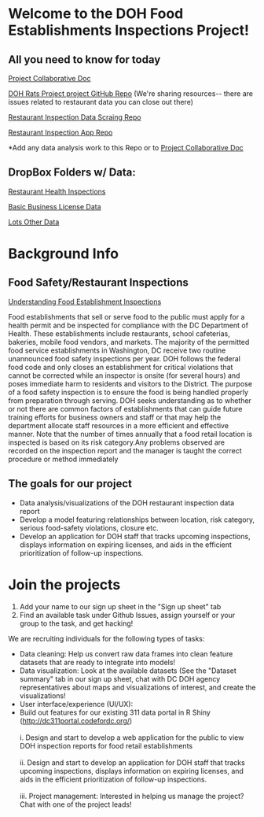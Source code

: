 # Welcome to the DOH Food Establishments Inspections Project!

## All you need to know for today

[Project Collaborative Doc](https://docs.google.com/document/d/1om26hcKqqP4raQteocMEOLAkF9ezKg0c94qeVGh0YfY/edit)

[DOH Rats Project project GitHub Repo](https://github.com/jasonasher/dc_doh_hackathon) (We're sharing resources-- there are issues related to restaurant data you can close out there)

[Restaurant Inspection Data Scraing Repo](https://github.com/jasonasher/dc_restaurant_inspections)

[Restaurant Inspection App Repo](https://github.com/mrkem598/DC_restaurant_inspection_app)

*Add any data analysis work to this Repo or to [Project Collaborative Doc](https://docs.google.com/document/d/1om26hcKqqP4raQteocMEOLAkF9ezKg0c94qeVGh0YfY/edit)

## DropBox Folders w/ Data:

[Restaurant Health Inspections](https://www.dropbox.com/sh/a1ucls1dwytc22k/AADV6Eic8Ym7XoMQfbvHp14Ia/Data%20Sets/Restaurant%20Inspections?dl=0)

[Basic Business License Data](https://www.dropbox.com/sh/a1ucls1dwytc22k/AAC35BXL3gZP7cUwdVBpOEMPa/Data%20Sets/Basic%20Business%20Licenses?dl=0)

[Lots Other Data](https://www.dropbox.com/sh/a1ucls1dwytc22k/AAAfsyQJU2VTCdY0XYzpd9Jaa/Data%20Sets?dl=0)

# Background Info
## Food Safety/Restaurant Inspections
[Understanding Food Establishment Inspections](https://doh.dc.gov/service/understanding-food-establishment-inspections)

Food establishments that sell or serve food to the public must apply for a health permit and be inspected for compliance with the DC Department of Health. These establishments include restaurants, school cafeterias, bakeries, mobile food vendors, and markets. The majority of the permitted food service establishments in Washington, DC receive two routine unannounced food safety inspections per year. DOH follows the federal food code and only closes an establishment for critical violations that cannot be corrected while an inspector is onsite (for several hours) and poses immediate harm to residents and visitors to the District. The purpose of a food safety inspection is to ensure the food is being handled properly from preparation through serving. DOH seeks understanding as to whether or not there are common factors of establishments that can guide future training efforts for business owners and staff or that may help the department allocate staff resources in a more efficient and effective manner. Note that the number of times annually that a food retail location is inspected is based on its risk category.Any problems observed are recorded on the inspection report and the manager is taught the correct procedure or method immediately

## The goals for our project

* Data analysis/visualizations of the DOH restaurant inspection data report
* Develop a model featuring relationships between location, risk category, serious food-safety violations, closure etc.
* Develop an application for DOH staff that tracks upcoming inspections, displays information on expiring licenses, and aids in the efficient prioritization of follow-up inspections.

# Join the projects

1. Add your name to our sign up sheet in the "Sign up sheet" tab
2. Find an available task under Github Issues, assign yourself or your group to the task, and get hacking!

We are recruiting individuals for the following types of tasks:

* Data cleaning: Help us convert raw data frames into clean feature datasets that are ready to integrate into models!
* Data visualization: Look at the available datasets (See the "Dataset summary" tab in our sign up sheet, chat with DC DOH agency representatives about maps and visualizations of interest, and create the visualizations!
* User interface/experience (UI/UX):
* Build out features for our existing 311 data portal in R Shiny (http://dc311portal.codefordc.org/)
     <br></br>i. Design and start to develop a web application for the public to view DOH inspection reports for food retail establishments
    <br></br>ii. Design and start to develop an application for DOH staff that tracks upcoming inspections, displays information on expiring licenses, and aids in the efficient prioritization of follow-up inspections.
   <br></br>iii. Project management: Interested in helping us manage the project? Chat with one of the project leads!


